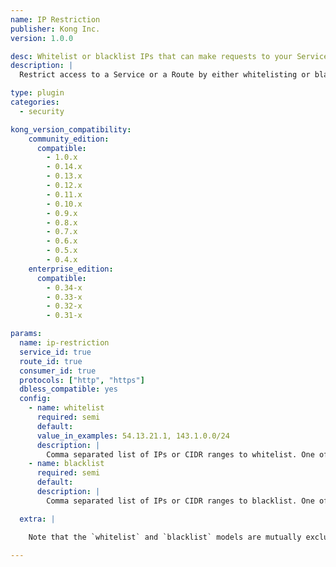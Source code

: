 ```yaml
---
name: IP Restriction
publisher: Kong Inc.
version: 1.0.0

desc: Whitelist or blacklist IPs that can make requests to your Services
description: |
  Restrict access to a Service or a Route by either whitelisting or blacklisting IP addresses. Single IPs, multiple IPs or ranges in [CIDR notation](https://en.wikipedia.org/wiki/Classless_Inter-Domain_Routing#CIDR_notation) like `10.10.10.0/24` can be used.

type: plugin
categories:
  - security

kong_version_compatibility:
    community_edition:
      compatible:
        - 1.0.x
        - 0.14.x
        - 0.13.x
        - 0.12.x
        - 0.11.x
        - 0.10.x
        - 0.9.x
        - 0.8.x
        - 0.7.x
        - 0.6.x
        - 0.5.x
        - 0.4.x
    enterprise_edition:
      compatible:
        - 0.34-x
        - 0.33-x
        - 0.32-x
        - 0.31-x

params:
  name: ip-restriction
  service_id: true
  route_id: true
  consumer_id: true
  protocols: ["http", "https"]
  dbless_compatible: yes
  config:
    - name: whitelist
      required: semi
      default:
      value_in_examples: 54.13.21.1, 143.1.0.0/24
      description: |
        Comma separated list of IPs or CIDR ranges to whitelist. One of `config.whitelist` or `config.blacklist` must be specified.
    - name: blacklist
      required: semi
      default:
      description: |
        Comma separated list of IPs or CIDR ranges to blacklist. One of `config.whitelist` or `config.blacklist` must be specified.

  extra: |

    Note that the `whitelist` and `blacklist` models are mutually exclusive in their usage, as they provide complimentary approaches. That is, you cannot configure the plugin with both `whitelist` and `blacklist` configurations. An `whitelist` provides a positive security model, in which the configured CIDR ranges are allowed access to the resource, and all others are inherently rejected. By contrast, a `blacklist` configuration provides a negative security model, in which certain CIDRS are explicitly denied access to the resource (and all others are inherently allowed).

---
```

